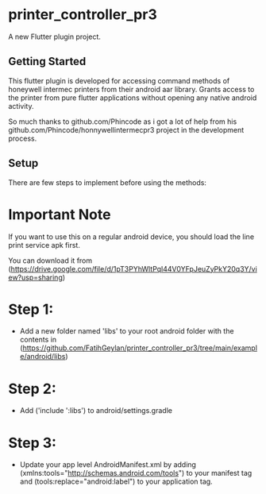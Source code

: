 # printer_controller_pr3

A new Flutter plugin project.

## Getting Started

This flutter plugin is developed for accessing command methods of honeywell intermec printers from their android aar library. Grants access to the printer from pure flutter applications without opening any native android activity.

So much thanks to github.com/Phincode as i got a lot of help from his github.com/Phincode/honnywellintermecpr3 project in the development process.

## Setup

There are few steps to implement before using the methods:

# Important Note

If you want to use this on a regular android device, you should load the line print service apk first.

You can download it from (https://drive.google.com/file/d/1pT3PYhWltPql44V0YFpJeuZyPkY20q3Y/view?usp=sharing)

# Step 1:

- Add a new folder named 'libs' to your root android folder with the contents in (https://github.com/FatihGeylan/printer_controller_pr3/tree/main/example/android/libs)


# Step 2:

- Add ('include ':libs') to android/settings.gradle

# Step 3:

- Update your app level AndroidManifest.xml by adding (xmlns:tools="http://schemas.android.com/tools") to your manifest tag and (tools:replace="android:label") to your application tag.

